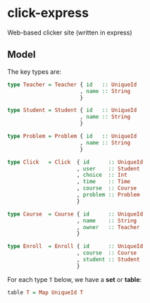 # click-express

Web-based clicker site (written in express)

## Model

The key types are:

```haskell
type Teacher = Teacher { id   :: UniqueId
                       , name :: String
                       }

type Student = Student { id   :: UniqueId
                       , name :: String
                       }

type Problem = Problem { id   :: UniqueId
                       , name :: String
                       }

type Click   = Click  { id      :: UniqueId
                      , user    :: Student
                      , choice  :: Int
                      , time    :: Time
                      , course  :: Course
                      , problem :: Problem
                      }

type Course  = Course { id      :: UniqueId
                      , name    :: String
                      , owner   :: Teacher
                      }

type Enroll  = Enroll { id      :: UniqueId
                      , course  :: Course
                      , student :: Student
                      }
```

For each type `T` below, we have a **set** or **table**:

```haskell
table T = Map UniqueId T
```

